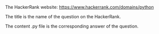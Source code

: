 The HackerRank website: https://www.hackerrank.com/domains/python

The title is the name of the question on the HackerRank.

The content .py file is the corresponding answer of the question.
